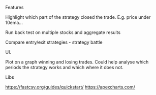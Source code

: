 Features

Highlight which part of the strategy closed the trade. E.g. price under 10ema...

Run back test on multiple stocks and aggregate results

Compare entry/exit strategies - strategy battle

UI.

Plot on a graph winning and losing trades. Could help analyse which periods the strategy
works and which where it does not.

Libs

https://fastcsv.org/guides/quickstart/
https://apexcharts.com/



